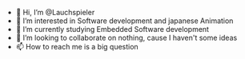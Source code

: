 - 👋 Hi, I’m @Lauchspieler
- 👀 I’m interested in Software development and japanese Animation
- 🌱 I’m currently studying Embedded Software development
- 💞️ I’m looking to collaborate on nothing, cause I haven't some ideas
- 📫 How to reach me is a big question

<!---
Lauchspieler/Lauchspieler is a ✨ special ✨ repository because its `README.md` (this file) appears on your GitHub profile.
You can click the Preview link to take a look at your changes.
--->
